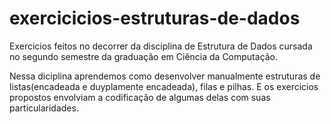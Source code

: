 # exercicicios-estruturas-de-dados
Exercicios feitos no decorrer da disciplina de Estrutura de Dados cursada no segundo semestre da graduação em Ciência da Computação.

Nessa diciplina aprendemos como desenvolver manualmente estruturas de listas(encadeada e duyplamente encadeada), filas e pilhas.
E os exercicios propostos envolviam a codificação de algumas delas com suas particularidades.
